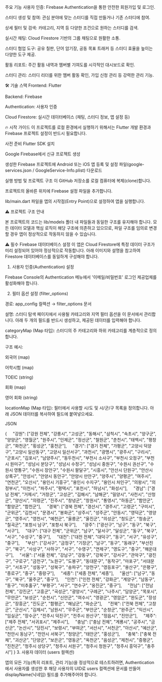주요 기능
사용자 인증: Firebase Authentication을 통한 안전한 회원가입 및 로그인.

스터디 생성 및 참여: 관심 분야에 맞는 스터디를 직접 만들거나 기존 스터디에 참여.

상세 필터 및 검색: 카테고리, 지역 등 다양한 조건으로 원하는 스터디를 검색.

실시간 채팅: Cloud Firestore 기반의 그룹 채팅으로 원활한 소통.

스터디 협업 도구: 공유 칠판, 단어 암기장, 공동 목표 트래커 등 스터디 효율을 높이는 다양한 도구 제공.

활동 리포트: 주간 활동 내역과 멤버별 기여도를 시각적인 대시보드로 확인.

스터디 관리: 스터디 리더를 위한 멤버 활동 확인, 가입 신청 관리 등 강력한 관리 기능.

🛠️ 기술 스택
Frontend: Flutter

Backend: Firebase

Authentication: 사용자 인증

Cloud Firestore: 실시간 데이터베이스 (채팅, 스터디 정보, 앱 설정 등)

🔥 시작 가이드
이 프로젝트를 로컬 환경에서 실행하기 위해서는 Flutter 개발 환경과 Firebase 프로젝트 설정이 반드시 필요합니다.

사전 준비
Flutter SDK 설치

Google Firebase에서 신규 프로젝트 생성

생성한 Firebase 프로젝트에 Android 또는 iOS 앱 등록 및 설정 파일(google-services.json / GoogleService-Info.plist) 다운로드

실행 방법 및 프로젝트 구조
이 GitHub 저장소를 로컬 컴퓨터에 복제(clone)합니다.

프로젝트의 올바른 위치에 Firebase 설정 파일을 추가합니다.

lib/main.dart 파일을 앱의 시작점(Entry Point)으로 설정하여 앱을 실행합니다.

⚠️ 프로젝트 구조 안내

본 프로젝트의 코드는 lib/models 폴더 내 파일들과 동일한 구조를 유지해야 합니다. 모든 데이터 모델과 핵심 로직이 해당 구조에 의존하고 있으므로, 파일 구조를 임의로 변경할 경우 앱이 정상적으로 작동하지 않을 수 있습니다.

⚠️ 필수 Firebase 데이터베이스 설정
이 앱은 Cloud Firestore에 특정 데이터 구조가 미리 설정되어 있어야 정상적으로 작동합니다. 아래 이미지와 설명을 참고하여 Firestore 데이터베이스를 동일하게 구성해야 합니다.

1. 사용자 인증(Authentication) 설정

Firebase Console의 Authentication 메뉴에서 '이메일/비밀번호' 로그인 제공업체를 활성화해야 합니다.

2. 필터 옵션 설정 (filter_options)

경로: app_config 컬렉션 → filter_options 문서

설명: 스터디 탐색 페이지에서 사용될 카테고리와 지역 필터 옵션을 이 문서에서 관리합니다. 아래 두 개의 필드를 반드시 생성하고, 제공된 데이터를 입력해야 합니다.

categoryMap (Map 타입): 스터디의 주 카테고리와 하위 카테고리를 계층적으로 정의합니다.

구조 예시:

외국어 (map)

어학시험 (map)

TOEIC (string)

회화 (map)

영어 회화 (string)

locationMap (Map 타입): 필터에서 사용할 시/도 및 시/군/구 목록을 정의합니다. 아래 JSON 데이터를 복사하여 필드에 붙여넣으세요.

JSON

{
    "강원": ["강원 전체", "강릉시", "고성군", "동해시", "삼척시", "속초시", "양구군", "양양군", "영월군", "원주시", "인제군", "정선군", "철원군", "춘천시", "태백시", "평창군", "화천군", "횡성군", "홍천군"],
    "경기": ["경기 전체", "가평군", "고양시 덕양구", "고양시 일산동구", "고양시 일산서구", "과천시", "광명시", "광주시", "구리시", "군포시", "김포시", "남양주시", "동두천시", "부천시 소사구", "부천시 오정구", "부천시 원미구", "성남시 분당구", "성남시 수정구", "성남시 중원구", "수원시 권선구", "수원시 영통구", "수원시 장안구", "수원시 팔달구", "시흥시", "안산시 단원구", "안산시 상록구", "안성시", "안양시 동안구", "안양시 만안구", "양주시", "양평군", "여주시", "연천군", "오산시", "용인시 기흥구", "용인시 수지구", "용인시 처인구", "의왕시", "의정부시", "이천시", "파주시", "평택시", "포천시", "하남시", "화성시"],
    "경남": ["경남 전체", "거제시", "거창군", "고성군", "김해시", "남해군", "밀양시", "사천시", "산청군", "양산시", "의령군", "진주시", "창녕군", "창원시", "통영시", "하동군", "함안군", "함양군", "합천군"],
    "경북": ["경북 전체", "경산시", "경주시", "고령군", "구미시", "군위군", "김천시", "문경시", "봉화군", "상주시", "성주군", "안동시", "영덕군", "영양군", "영주시", "영천시", "예천군", "울릉군", "울진군", "의성군", "청도군", "청송군", "칠곡군", "포항시 남구", "포항시 북구"],
    "광주": ["광산구", "남구", "동구", "북구", "서구"],
    "대구": ["대구 전체", "군위군", "남구", "달서구", "달성군", "동구", "북구", "서구", "수성구", "중구"],
    "대전": ["대전 전체", "대덕구", "동구", "서구", "유성구", "중구"],
    "부산": ["강서구", "금정구", "기장군", "남구", "동구", "동래구", "부산진구", "북구", "사상구", "사하구", "서구", "수영구", "연제구", "영도구", "중구", "해운대구"],
    "서울": ["서울 전체", "강남구", "강동구", "강북구", "강서구", "관악구", "광진구", "구로구", "금천구", "노원구", "도봉구", "동대문구", "동작구", "마포구", "서대문구", "서초구", "성동구", "성북구", "송파구", "양천구", "영등포구", "용산구", "은평구", "종로구", "중구", "중랑구"],
    "세종": ["세종 전체", "세종"],
    "울산": ["남구", "동구", "북구", "울주군", "중구"],
    "인천": ["인천 전체", "강화군", "계양구", "남동구", "동구", "미추홀구", "부평구", "서구", "연수구", "옹진군", "중구"],
    "전남": ["전남 전체", "강진군", "고흥군", "곡성군", "광양시", "구례군", "나주시", "담양군", "목포시", "무안군", "보성군", "순천시", "신안군", "여수시", "영광군", "영암군", "완도군", "장성군", "장흥군", "진도군", "함평군", "해남군", "화순군"],
    "전북": ["전북 전체", "고창군", "군산시", "김제시", "남원시", "무주군", "부안군", "순창군", "완주군", "익산시", "임실군", "장수군", "전주시 덕진구", "전주시 완산구", "정읍시", "진안군"],
    "제주": ["제주 전체", "서귀포시", "제주시"],
    "충남": ["충남 전체", "계룡시", "공주시", "금산군", "논산시", "당진시", "보령시", "부여군", "서산시", "서천군", "아산시", "예산군", "천안시 동남구", "천안시 서북구", "청양군", "태안군", "홍성군"],
    "충북": ["충북 전체", "괴산군", "단양군", "보은군", "영동군", "옥천군", "음성군", "제천시", "증평군", "진천군", "청주시 상당구", "청주시 서원구", "청주시 청원구", "청주시 흥덕구", "충주시"]
}
3. 사용자 데이터 (users 컬렉션)

앱의 모든 기능(특히 리포트, 관리 기능)을 정상적으로 테스트하려면, Authentication에서 사용자를 생성한 후 해당 사용자의 UID로 users 컬렉션에 문서를 만들어 displayName(닉네임) 필드를 추가해주어야 합니다.

